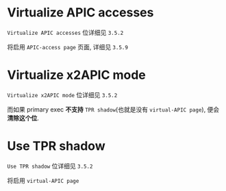 

# Virtualize APIC accesses

`Virtualize APIC accesses` 位详细见 `3.5.2`

将启用 `APIC-access page` 页面, 详细见 `3.5.9`

# Virtualize x2APIC mode

`Virtualize x2APIC mode` 位详细见 `3.5.2`

而如果 primary exec **不支持** `TPR shadow`(也就是没有 `virtual-APIC page`), 便会**清除这个位**.

# Use TPR shadow

`Use TPR shadow` 位详细见 `3.5.2`

将启用 `virtual-APIC page`